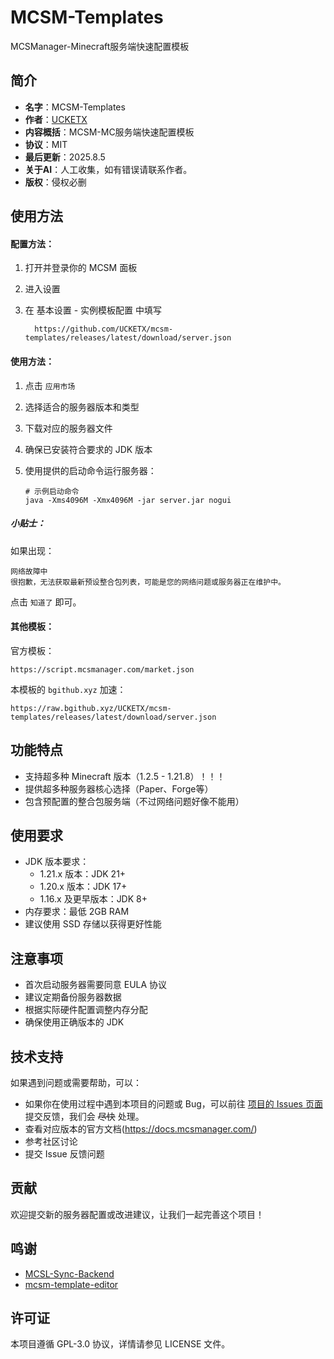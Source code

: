 # MCSM-Templates

MCSManager-Minecraft服务端快速配置模板

## 简介

- **名字**：MCSM-Templates
- **作者**：[UCKETX](https://github.com/UCKETX)
- **内容概括**：MCSM-MC服务端快速配置模板
- **协议**：MIT
- **最后更新**：2025.8.5
- **关于AI**：人工收集，如有错误请联系作者。
- **版权**：侵权必删

## 使用方法

#### 配置方法：

1. 打开并登录你的 MCSM 面板

2. 进入设置

3. 在 基本设置 - 实例模板配置 中填写 

   ```
     https://github.com/UCKETX/mcsm-templates/releases/latest/download/server.json
   ```

#### 使用方法：

1. 点击 `应用市场`

2. 选择适合的服务器版本和类型

3. 下载对应的服务器文件

4. 确保已安装符合要求的 JDK 版本

5. 使用提供的启动命令运行服务器：

   ```
   # 示例启动命令
   java -Xms4096M -Xmx4096M -jar server.jar nogui
   ```

##### 小贴士：

如果出现：

```
网络故障中
很抱歉，无法获取最新预设整合包列表，可能是您的网络问题或服务器正在维护中。
```

点击 `知道了` 即可。

#### 其他模板：

官方模板：

```
https://script.mcsmanager.com/market.json
```

本模板的 `bgithub.xyz` 加速：

```
https://raw.bgithub.xyz/UCKETX/mcsm-templates/releases/latest/download/server.json
```

## 功能特点

- 支持超多种 Minecraft 版本（1.2.5 - 1.21.8）！！！
- 提供超多种服务器核心选择（Paper、Forge等）
- 包含预配置的整合包服务端（不过网络问题好像不能用）

## 使用要求

- JDK 版本要求：
  - 1.21.x 版本：JDK 21+
  - 1.20.x 版本：JDK 17+
  - 1.16.x 及更早版本：JDK 8+
- 内存要求：最低 2GB RAM
- 建议使用 SSD 存储以获得更好性能

## 注意事项

- 首次启动服务器需要同意 EULA 协议
- 建议定期备份服务器数据
- 根据实际硬件配置调整内存分配
- 确保使用正确版本的 JDK

## 技术支持

如果遇到问题或需要帮助，可以：

- 如果你在使用过程中遇到本项目的问题或 Bug，可以前往 [项目的 Issues 页面](https://github.com/UCKETX/mcsm-templates/issues) 提交反馈，我们会 ~~尽快~~ 处理。
- 查看对应版本的官方文档(https://docs.mcsmanager.com/)
- 参考社区讨论
- 提交 Issue 反馈问题

## 贡献

欢迎提交新的服务器配置或改进建议，让我们一起完善这个项目！

## 鸣谢

- [MCSL-Sync-Backend](https://github.com/MCSLTeam/MCSL-Sync-Backend)
- [mcsm-template-editor](https://github.com/Lirzh/mcsm-template-editor/tree/main)

## 许可证

本项目遵循 GPL-3.0 协议，详情请参见 LICENSE 文件。
